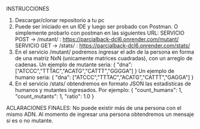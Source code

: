 INSTRUCCIONES
1. Descargar/clonar repositorio a tu pc
2. Puede ser iniciado en un IDE y luego ser probado con Postman. O simplemente probarlo con postman en las siguientes URL:
   SERVICIO POST -> /mutant/ :  https://parcialback-dcl6.onrender.com/mutant/
   SERVICIO GET -> /stats/ : https://parcialback-dcl6.onrender.com/stats/
3. En el servicio /mutant/ podremos ingresar el adn de la persona en forma de una matriz NxN (unicamente matrices cuadradas), con un arreglo de cadenas.
   Un ejemplo de mutante seria:
   {
    "dna": ["ATCCC","TTTAC","ACATG","CATTT","GGGGA"]
   }
   Un ejemplo de humano seria:
   {
    "dna": ["ATCCC","TTTAC","ACATG","CATTT","GAGGA"]
   }
4. En el servicio /stats/ obtendremos en formato JSON las estadisticas de humanos y mutantes ingresados. Por ejemplo:
   {
    "count_humans": 1,
    "count_mutants": 1,
    "ratio": 1.0
   }
   
ACLARACIONES FINALES:
No puede existir más de una persona con el mismo ADN. Al momento de ingresar una persona obtendremos un mensaje si es o no mutante. 
